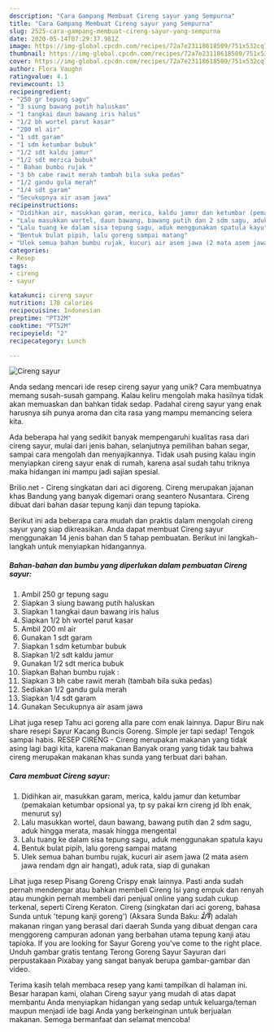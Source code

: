 ```yaml
---
description: "Cara Gampang Membuat Cireng sayur yang Sempurna"
title: "Cara Gampang Membuat Cireng sayur yang Sempurna"
slug: 2525-cara-gampang-membuat-cireng-sayur-yang-sempurna
date: 2020-05-14T07:29:37.981Z
image: https://img-global.cpcdn.com/recipes/72a7e23118618509/751x532cq70/cireng-sayur-foto-resep-utama.jpg
thumbnail: https://img-global.cpcdn.com/recipes/72a7e23118618509/751x532cq70/cireng-sayur-foto-resep-utama.jpg
cover: https://img-global.cpcdn.com/recipes/72a7e23118618509/751x532cq70/cireng-sayur-foto-resep-utama.jpg
author: Flora Vaughn
ratingvalue: 4.1
reviewcount: 13
recipeingredient:
- "250 gr tepung sagu"
- "3 siung bawang putih haluskan"
- "1 tangkai daun bawang iris halus"
- "1/2 bh wortel parut kasar"
- "200 ml air"
- "1 sdt garam"
- "1 sdm ketumbar bubuk"
- "1/2 sdt kaldu jamur"
- "1/2 sdt merica bubuk"
- " Bahan bumbu rujak "
- "3 bh cabe rawit merah tambah bila suka pedas"
- "1/2 gandu gula merah"
- "1/4 sdt garam"
- "Secukupnya air asam jawa"
recipeinstructions:
- "Didihkan air, masukkan garam, merica, kaldu jamur dan ketumbar (pemakaian ketumbar opsional ya, tp sy pakai krn cireng jd lbh enak, menurut sy)"
- "Lalu masukkan wortel, daun bawang, bawang putih dan 2 sdm sagu, aduk hingga merata, masak hingga mengental"
- "Lalu tuang ke dalam sisa tepung sagu, aduk menggunakan spatula kayu"
- "Bentuk bulat pipih, lalu goreng sampai matang"
- "Ulek semua bahan bumbu rujak, kucuri air asem jawa (2 mata asem jawa rendam dgn air hangat), aduk rata, siap di gunakan"
categories:
- Resep
tags:
- cireng
- sayur

katakunci: cireng sayur 
nutrition: 178 calories
recipecuisine: Indonesian
preptime: "PT32M"
cooktime: "PT52M"
recipeyield: "2"
recipecategory: Lunch

---
```



![Cireng sayur](https://img-global.cpcdn.com/recipes/72a7e23118618509/751x532cq70/cireng-sayur-foto-resep-utama.jpg)

Anda sedang mencari ide resep cireng sayur yang unik? Cara membuatnya memang susah-susah gampang. Kalau keliru mengolah maka hasilnya tidak akan memuaskan dan bahkan tidak sedap. Padahal cireng sayur yang enak harusnya sih punya aroma dan cita rasa yang mampu memancing selera kita.

Ada beberapa hal yang sedikit banyak mempengaruhi kualitas rasa dari cireng sayur, mulai dari jenis bahan, selanjutnya pemilihan bahan segar, sampai cara mengolah dan menyajikannya. Tidak usah pusing kalau ingin menyiapkan cireng sayur enak di rumah, karena asal sudah tahu triknya maka hidangan ini mampu jadi sajian spesial.

Brilio.net - Cireng singkatan dari aci digoreng. Cireng merupakan jajanan khas Bandung yang banyak digemari orang seantero Nusantara. Cireng dibuat dari bahan dasar tepung kanji dan tepung tapioka.


Berikut ini ada beberapa cara mudah dan praktis dalam mengolah cireng sayur yang siap dikreasikan. Anda dapat membuat Cireng sayur menggunakan 14 jenis bahan dan 5 tahap pembuatan. Berikut ini langkah-langkah untuk menyiapkan hidangannya.

<!--inarticleads1-->

##### Bahan-bahan dan bumbu yang diperlukan dalam pembuatan Cireng sayur:

1. Ambil 250 gr tepung sagu
1. Siapkan 3 siung bawang putih haluskan
1. Siapkan 1 tangkai daun bawang iris halus
1. Siapkan 1/2 bh wortel parut kasar
1. Ambil 200 ml air
1. Gunakan 1 sdt garam
1. Siapkan 1 sdm ketumbar bubuk
1. Siapkan 1/2 sdt kaldu jamur
1. Gunakan 1/2 sdt merica bubuk
1. Siapkan  Bahan bumbu rujak :
1. Siapkan 3 bh cabe rawit merah (tambah bila suka pedas)
1. Sediakan 1/2 gandu gula merah
1. Siapkan 1/4 sdt garam
1. Gunakan Secukupnya air asam jawa


Lihat juga resep Tahu aci goreng alla pare com enak lainnya. Dapur Biru nak share resepi Sayur Kacang Buncis Goreng. Simple jer tapi sedap! ‍ Tengok sampai habis. RESEP CIRENG - Cireng merupakan makanan yang tidak asing lagi bagi kita, karena makanan Banyak orang yang tidak tau bahwa cireng merupakan makanan khas sunda yang terbuat dari bahan. 

<!--inarticleads2-->

##### Cara membuat Cireng sayur:

1. Didihkan air, masukkan garam, merica, kaldu jamur dan ketumbar (pemakaian ketumbar opsional ya, tp sy pakai krn cireng jd lbh enak, menurut sy)
1. Lalu masukkan wortel, daun bawang, bawang putih dan 2 sdm sagu, aduk hingga merata, masak hingga mengental
1. Lalu tuang ke dalam sisa tepung sagu, aduk menggunakan spatula kayu
1. Bentuk bulat pipih, lalu goreng sampai matang
1. Ulek semua bahan bumbu rujak, kucuri air asem jawa (2 mata asem jawa rendam dgn air hangat), aduk rata, siap di gunakan


Lihat juga resep Pisang Goreng Crispy enak lainnya. Pasti anda sudah pernah mendengar atau bahkan membeli Cireng Isi yang empuk dan renyah atau mungkin pernah membeli dari penjual online yang sudah cukup terkenal, seperti Cireng Keraton. Cireng (singkatan dari aci goreng, bahasa Sunda untuk &#39;tepung kanji goreng&#39;) (Aksara Sunda Baku: ᮎᮤᮛᮨᮀ) adalah makanan ringan yang berasal dari daerah Sunda yang dibuat dengan cara menggoreng campuran adonan yang berbahan utama tepung kanji atau tapioka. If you are looking for Sayur Goreng you&#39;ve come to the right place. Unduh gambar gratis tentang Terong Goreng Sayur Sayuran dari perpustakaan Pixabay yang sangat banyak berupa gambar-gambar dan video. 

Terima kasih telah membaca resep yang kami tampilkan di halaman ini. Besar harapan kami, olahan Cireng sayur yang mudah di atas dapat membantu Anda menyiapkan hidangan yang sedap untuk keluarga/teman maupun menjadi ide bagi Anda yang berkeinginan untuk berjualan makanan. Semoga bermanfaat dan selamat mencoba!
